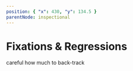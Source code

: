```yaml
---
position: { "x": 430, "y": 134.5 }
parentNode: inspectional
---
```


# Fixations & Regressions

careful how much to back-track